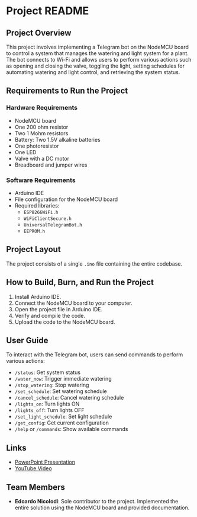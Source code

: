 # Project README

## Project Overview

This project involves implementing a Telegram bot on the NodeMCU board to control a system that manages the watering and light system for a plant. The bot connects to Wi-Fi and allows users to perform various actions such as opening and closing the valve, toggling the light, setting schedules for automating watering and light control, and retrieving the system status.

## Requirements to Run the Project

### Hardware Requirements
- NodeMCU board
- One 200 ohm resistor
- Two 1 Mohm resistors
- Battery: Two 1.5V alkaline batteries
- One photoresistor
- One LED
- Valve with a DC motor
- Breadboard and jumper wires

### Software Requirements
- Arduino IDE
- File configuration for the NodeMCU board
- Required libraries:
  - `ESP8266WiFi.h`
  - `WiFiClientSecure.h`
  - `UniversalTelegramBot.h`
  - `EEPROM.h`

## Project Layout

The project consists of a single `.ino` file containing the entire codebase.

## How to Build, Burn, and Run the Project

1. Install Arduino IDE.
2. Connect the NodeMCU board to your computer.
3. Open the project file in Arduino IDE.
4. Verify and compile the code.
5. Upload the code to the NodeMCU board.

## User Guide

To interact with the Telegram bot, users can send commands to perform various actions:
- `/status`: Get system status
- `/water_now`: Trigger immediate watering
- `/stop_watering`: Stop watering
- `/set_schedule`: Set watering schedule
- `/cancel_schedule`: Cancel watering schedule
- `/lights_on`: Turn lights ON
- `/lights_off`: Turn lights OFF
- `/set_light_schedule`: Set light schedule
- `/get_config`: Get current configuration
- `/help` or `/commands`: Show available commands

## Links

- [PowerPoint Presentation](link_to_ppt)
- [YouTube Video](link_to_video)

## Team Members

- **Edoardo Nicolodi**: Sole contributor to the project. Implemented the entire solution using the NodeMCU board and provided documentation.

